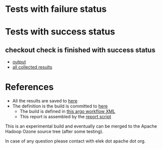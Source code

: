 # Tests with failure status


# Tests with success status

## checkout check is finished with success status

   * [output](https://raw.githubusercontent.com/elek/ozone-ci/master/trunk/trunk-nightly-20190926-st28z/checkout/output.log)
   * [all collected results](https://github.com/elek/ozone-ci/tree/master/trunk/trunk-nightly-20190926-st28z/checkout)




# References

 * All the results are saved to [here](https://github.com/elek/ozone-ci/tree/master/trunk/trunk-nightly-20190926-st28z/)
 * The definition is the build is committed to [here](https://github.com/elek/argo-ozone)
    * The build is defined in [this argo workflow XML](https://github.com/elek/argo-ozone/blob/master/ozone-build.yaml)
    * This report is assembled by the [report script](https://github.com/elek/argo-ozone/blob/master/scripts/report.sh)

This is an experimental build and eventually can be merged to the Apache Hadoop Ozone source tree (after some testing).

In case of any question please contact with elek dot apache dot org.
